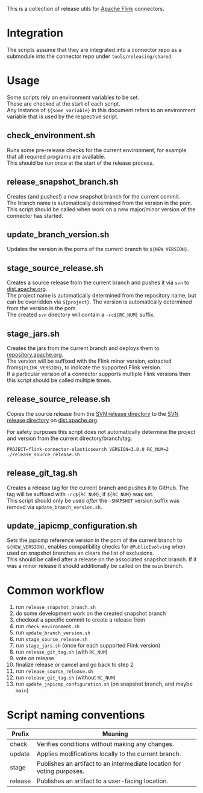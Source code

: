 This is a collection of release utils for [Apache Flink](https://flink.apache.org/) connectors.

# Integration

The scripts assume that they are integrated into a connector repo as a submodule into the connector repo
under `tools/releasing/shared`.

# Usage

Some scripts rely on environment variables to be set.  
These are checked at the start of each script.  
Any instance of `${some_variable}` in this document refers to an environment variable that is used by the respective
script.

## check_environment.sh

Runs some pre-release checks for the current environment, for example that all required programs are available.  
This should be run once at the start of the release process.

## release_snapshot_branch.sh

Creates (and pushes!) a new snapshot branch for the current commit.  
The branch name is automatically determined from the version in the pom.  
This script should be called when work on a new major/minor version of the connector has started.

## update_branch_version.sh

Updates the version in the poms of the current branch to `${NEW_VERSION}`.

## stage_source_release.sh

Creates a source release from the current branch and pushes it via `svn`
to [dist.apache.org](https://dist.apache.org/repos/dist/dev/flink).  
The project name is automatically determined from the repository name, but can be overridden via `${project}`.
The version is automatically determined from the version in the pom.  
The created `svn` directory will contain a `-rc${RC_NUM}` suffix.

## stage_jars.sh

Creates the jars from the current branch and deploys them to [repository.apache.org](https://repository.apache.org).  
The version will be suffixed with the Flink minor version, extracted from`${FLINK_VERSION}`, to indicate the supported Flink version.  
If a particular version of a connector supports multiple Flink versions then this script should be called multiple
times.

## release_source_release.sh

Copies the source release from the [SVN release directory](https://dist.apache.org/repops/dist/dev/flink) to the
[SVN release directory](https://dist.apache.org/repops/dist/release/flink) on [dist.apache.org](https://dist.apache.org).

For safety purposes this script does not automatically determine the project and version from the current directory/branch/tag.

```
PROJECT=flink-connector-elasticsearch VERSION=3.0.0 RC_NUM=2 ./release_source_release.sh
```

## release_git_tag.sh

Creates a release tag for the current branch and pushes it to GitHub.
The tag will be suffixed with `-rc${RC_NUM}`, if `${RC_NUM}` was set.  
This script should only be used _after_ the `-SNAPSHOT` version suffix was removd via `update_branch_version.sh`.

## update_japicmp_configuration.sh

Sets the japicmp reference version in the pom of the current branch to `${NEW_VERSION}`, enables compatibility checks
for `@PublicEvolving` when used on snapshot branches an clears the list of exclusions.  
This should be called after a release on the associated snapshot branch. If it was a minor release it should
additionally be called on the `main` branch.

# Common workflow

1. run `release_snapshot_branch.sh`
2. do some development work on the created snapshot branch
3. checkout a specific commit to create a release from
4. run `check_environment.sh`
5. run `update_branch_version.sh`
6. run `stage_source_release.sh`
7. run `stage_jars.sh` (once for each supported Flink version)
8. run `release_git_tag.sh` (with `RC_NUM`)
9. vote on release
10. finalize release or cancel and go back to step 2
11. run `release_source_release.sh`
12. run `release_git_tag.sh` (without `RC_NUM`)
13. run `update_japicmp_configuration.sh` (on snapshot branch, and maybe `main`)

# Script naming conventions

| Prefix  | Meaning                                                                |
|---------|------------------------------------------------------------------------|
| check   | Verifies conditions without making any changes.                        |
| update  | Applies modifications locally to the current branch.                   |
| stage   | Publishes an artifact to an intermediate location for voting purposes. |
| release | Publishes an artifact to a user-facing location.                       |
